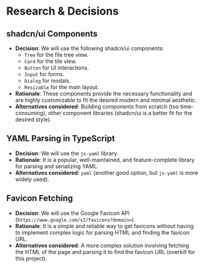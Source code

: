 # Research & Decisions

## shadcn/ui Components
-   **Decision**: We will use the following shadcn/ui components:
    -   `Tree` for the file tree view.
    -   `Card` for the tile view.
    -   `Button` for UI interactions.
    -   `Input` for forms.
    -   `Dialog` for modals.
    -   `Resizable` for the main layout.
-   **Rationale**: These components provide the necessary functionality and are highly customizable to fit the desired modern and minimal aesthetic.
-   **Alternatives considered**: Building components from scratch (too time-consuming), other component libraries (shadcn/ui is a better fit for the desired style).

## YAML Parsing in TypeScript
-   **Decision**: We will use the `js-yaml` library.
-   **Rationale**: It is a popular, well-maintained, and feature-complete library for parsing and serializing YAML.
-   **Alternatives considered**: `yaml` (another good option, but `js-yaml` is more widely used).

## Favicon Fetching
-   **Decision**: We will use the Google Favicon API (`https://www.google.com/s2/favicons?domain=`).
-   **Rationale**: It is a simple and reliable way to get favicons without having to implement complex logic for parsing HTML and finding the favicon URL.
-   **Alternatives considered**: A more complex solution involving fetching the HTML of the page and parsing it to find the favicon URL (overkill for this project).
